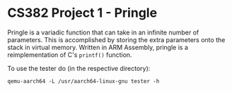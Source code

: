 # CS382 Project 1 - Pringle

Pringle is a variadic function that can take in an infinite number of parameters. This is accomplished by storing the extra parameters onto the stack in virtual memory. Written in ARM Assembly, pringle is a reimplementation of C's `printf()` function.

To use the tester do (in the respective directory):

```
qemu-aarch64 -L /usr/aarch64-linux-gnu tester -h
```
